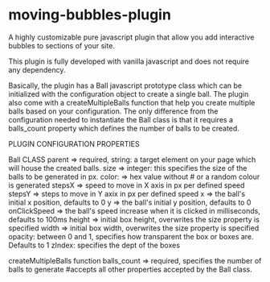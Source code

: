 # moving-bubbles-plugin
A highly customizable pure javascript plugin that allow you add interactive bubbles to sections of your site.

This plugin is fully developed with vanilla javascript and does not require any dependency.

Basically, the plugin has a Ball javascript prototype class which can be initialized with the configuration object to create a single ball.
The plugin also come with a createMultipleBalls function that help you create multiple balls based on your configuration. The only difference from the configuration needed to instantiate the Ball class is that it requires a balls_count property which defines the number of balls to be created.


PLUGIN CONFIGURATION PROPERTIES

Ball CLASS
  parent => required, string: a target element on your page which will house the created balls.
  size => integer: this specifies the size of the balls to be generated in px.
  color: => hex value without # or a random colour is generated
  stepsX => speed to move in X axis in px per defined speed
  stepsY => steps to move in Y axix in px per defined speed
  x => the ball's initial x position, defaults to 0
  y => the ball's initial y position, defaults to 0
  onClickSpeed => the ball's speed increase when it is clicked in milliseconds, defaults to 100ms
  height => initial box height, overwrites the size property is specified
  width => initial box width, overwrites the size property is specified
  opacity: between 0 and 1, specifies how transparent the box or boxes are. Defaults to 1
  zIndex: specifies the dept of the boxes
  
createMultipleBalls function 
  balls_count => required, specifies the number of balls to generate
  #accepts all other properties accepted by the Ball class.
